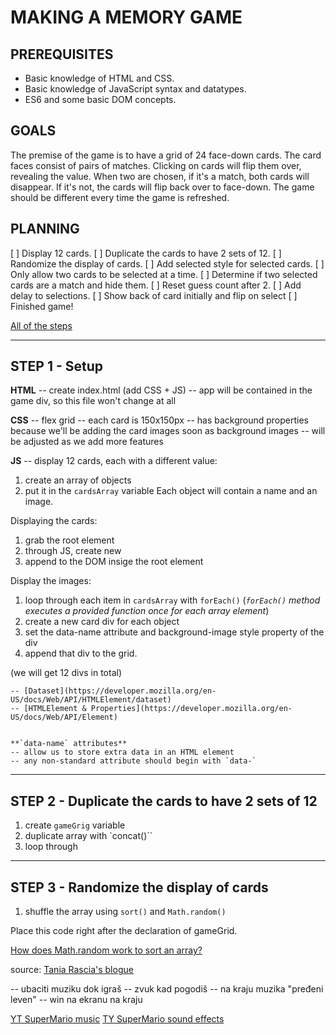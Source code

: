 # MAKING A MEMORY GAME

## PREREQUISITES

- Basic knowledge of HTML and CSS.
- Basic knowledge of JavaScript syntax and datatypes.
- ES6 and some basic DOM concepts.


## GOALS

The premise of the game is to have a grid of 24 face-down cards. The card faces consist of pairs of matches. Clicking on cards will flip them over, revealing the value. When two are chosen, if it's a match, both cards will disappear. If it's not, the cards will flip back over to face-down. The game should be different every time the game is refreshed.


## PLANNING

[ ] Display 12 cards.
[ ] Duplicate the cards to have 2 sets of 12.
[ ] Randomize the display of cards.
[ ] Add selected style for selected cards.
[ ] Only allow two cards to be selected at a time.
[ ] Determine if two selected cards are a match and hide them.
[ ] Reset guess count after 2.
[ ] Add delay to selections.
[ ] Show back of card initially and flip on select
[ ] Finished game!

[All of the steps](https://gist.github.com/taniarascia/a3b550d568f3e6b693e89786eb333988)


---

## STEP 1 - Setup

**HTML**
-- create index.html (add CSS + JS)
-- app will be contained in the game div, so this file won't change at all

**CSS**
-- flex grid
-- each card is 150x150px
-- has background properties because we'll be adding the card images soon as background images
-- will be adjusted as we add more features

**JS**
-- display 12 cards, each with a different value: 

1. create an array of objects
2. put it in the `cardsArray` variable
Each object will contain a name and an image.

Displaying the cards:

1. grab the root element <div ide="game">
2. through JS, create new <section class="grid">
3. append to the DOM insige the root element


Display the images:

1. loop through each item in `cardsArray` with `forEach()`
    (_`forEach()` method executes a provided function once for each array element_)
2. create a new card div for each object
3. set the data-name attribute and background-image style property of the div
4. append that div to the grid.

(we will get 12 divs in total)


    -- [Dataset](https://developer.mozilla.org/en-US/docs/Web/API/HTMLElement/dataset)
    -- [HTMLElement & Properties](https://developer.mozilla.org/en-US/docs/Web/API/Element)


    **`data-name` attributes**
    -- allow us to store extra data in an HTML element
    -- any non-standard attribute should begin with `data-`


---

## STEP 2 - Duplicate the cards to have 2 sets of 12

1. create `gameGrig` variable
2. duplicate array with `concat()``
3. loop through

---

## STEP 3 - Randomize the display of cards

1. shuffle the array using `sort()` and `Math.random()`

Place this code right after the declaration of gameGrid.

 [How does Math.random work to sort an array?](https://forum.freecodecamp.org/t/how-does-math-random-work-to-sort-an-array/151540)

 

source: [Tania Rascia's blogue](https://www.taniarascia.com/how-to-create-a-memory-game-super-mario-with-plain-javascript/)



-- ubaciti muziku dok igraš
-- zvuk kad pogodiš
-- na kraju muzika "pređeni leven"
-- win na ekranu na kraju

[YT SuperMario music](https://www.youtube.com/watch?v=NTa6Xbzfq1U&t=4s)
[TY SuperMario sound effects](https://www.youtube.com/watch?v=5yrFdhNG2Sk)